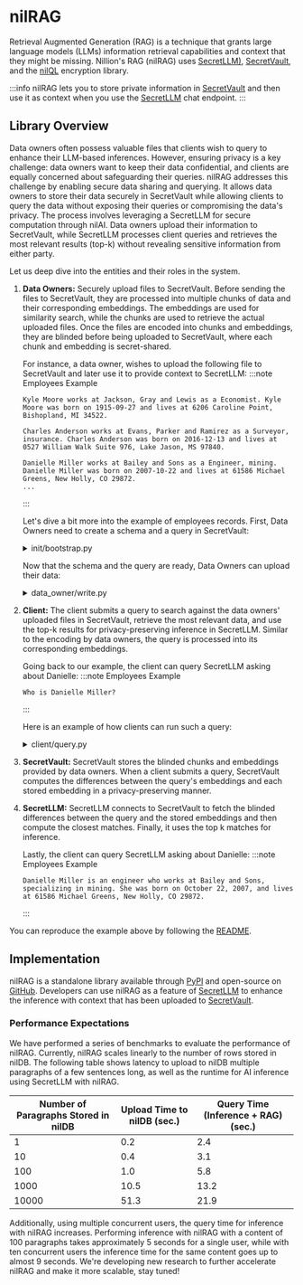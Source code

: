 # nilRAG

Retrieval Augmented Generation (RAG) is a technique that grants large language
models (LLMs) information retrieval capabilities and context that they might be
missing. Nillion's RAG (nilRAG) uses [SecretLLM)](/build/secretLLM/overview), [SecretVault](/build/secret-vault-about), and the
[nilQL](/build/nilQL) encryption library.

:::info
nilRAG lets you to store private information in [SecretVault](/build/secret-vault-about) and then use it as context when you use the [SecretLLM](/build/secretLLM/overview) chat endpoint.
:::

## Library Overview

Data owners often possess valuable files that clients wish to query to enhance
their LLM-based inferences. However, ensuring privacy is a key challenge: data
owners want to keep their data confidential, and clients are equally concerned
about safeguarding their queries. nilRAG addresses this challenge by enabling
secure data sharing and querying. It allows data owners to store their data
securely in SecretVault while allowing clients to query the data without
exposing their queries or compromising the data's privacy. The process involves
leveraging a SecretLLM for secure computation through nilAI. Data owners upload
their information to SecretVault, while SecretLLM processes client queries and
retrieves the most relevant results (top-k) without revealing sensitive
information from either party.

Let us deep dive into the entities and their roles in the system.

1. **Data Owners:** Securely upload files to SecretVault. Before sending the
   files to SecretVault, they are processed into multiple chunks of data and
   their corresponding embeddings. The embeddings are used for similarity
   search, while the chunks are used to retrieve the actual uploaded files. Once
   the files are encoded into chunks and embeddings, they are blinded before
   being uploaded to SecretVault, where each chunk and embedding is
   secret-shared.

   For instance, a data owner, wishes to upload the following file to SecretVault and later use it to provide context to SecretLLM:
   :::note Employees Example

   ```
   Kyle Moore works at Jackson, Gray and Lewis as a Economist. Kyle Moore was born on 1915-09-27 and lives at 6206 Caroline Point, Bishopland, MI 34522.

   Charles Anderson works at Evans, Parker and Ramirez as a Surveyor, insurance. Charles Anderson was born on 2016-12-13 and lives at 0527 William Walk Suite 976, Lake Jason, MS 97840.

   Danielle Miller works at Bailey and Sons as a Engineer, mining. Danielle Miller was born on 2007-10-22 and lives at 61586 Michael Greens, New Holly, CO 29872.
   ...
   ```

   :::

   Let's dive a bit more into the example of employees records. First, Data
   Owners need to create a schema and a query in SecretVault:
    <details>
    <summary>init/bootstrap.py</summary>
    ```py reference showGithubLink
    https://github.com/NillionNetwork/nilrag/blob/main/examples/init/bootstrap.py
    ```
    </details>

   Now that the schema and the query are ready, Data Owners can upload their data:
    <details>
    <summary>data_owner/write.py</summary>
    ```py reference showGithubLink
    https://github.com/NillionNetwork/nilrag/blob/main/examples/data_owner/write.py
    ```
    </details>

2. **Client:** The client submits a query to search against the data owners'
   uploaded files in SecretVault, retrieve the most relevant data, and use the
   top-k results for privacy-preserving inference in SecretLLM. Similar to the
   encoding by data owners, the query is processed into its corresponding
   embeddings.

   Going back to our example, the client can query SecretLLM asking about Danielle:
   :::note Employees Example

   ```
   Who is Danielle Miller?
   ```

   :::

   Here is an example of how clients can run such a query:
   <details>
   <summary>client/query.py</summary>
   ```py reference showGithubLink
   https://github.com/NillionNetwork/nilrag/blob/main/examples/client/query.py
   ```
   </details>

3. **SecretVault:** SecretVault stores the blinded chunks and embeddings
   provided by data owners. When a client submits a query, SecretVault computes
   the differences between the query's embeddings and each stored embedding in a
   privacy-preserving manner.

4. **SecretLLM:** SecretLLM connects to SecretVault to fetch the blinded
   differences between the query and the stored embeddings and then compute the
   closest matches. Finally, it uses the top k matches for inference.

   Lastly, the client can query SecretLLM asking about Danielle:
   :::note Employees Example

   ```
   Danielle Miller is an engineer who works at Bailey and Sons, specializing in mining. She was born on October 22, 2007, and lives at 61586 Michael Greens, New Holly, CO 29872.
   ```

   :::

You can reproduce the example above by following the [README](https://github.com/NillionNetwork/nilrag).

## Implementation

nilRAG is a standalone library available through
[PyPI](https://pypi.org/project/nilrag) and open-source on
[GitHub](https://github.com/NillionNetwork/nilrag). Developers can use nilRAG as
a feature of [SecretLLM](https://docs.nillion.com/build/secretLLM/quickstart) to
enhance the inference with context that has been uploaded to [SecretVault](https://docs.nillion.com/build/secret-vault-about).

### Performance Expectations

We have performed a series of benchmarks to evaluate the performance of nilRAG.
Currently, nilRAG scales linearly to the number of rows stored in nilDB.
The following table shows latency to upload to nilDB multiple paragraphs of a few sentences long, as well as the runtime for AI inference using SecretLLM with nilRAG.

| Number of Paragraphs Stored in nilDB | Upload Time to nilDB (sec.) | Query Time (Inference + RAG) (sec.) |
| ------------------------------------ | --------------------------- | ----------------------------------- |
| 1                                    | 0.2                         | 2.4                                 |
| 10                                   | 0.4                         | 3.1                                 |
| 100                                  | 1.0                         | 5.8                                 |
| 1000                                 | 10.5                        | 13.2                                |
| 10000                                | 51.3                        | 21.9                                |

Additionally, using multiple concurrent users, the query time for inference with nilRAG increases.
Performing inference with nilRAG with a content of 100 paragraphs takes approximately 5 seconds for a single user, while with ten concurrent users the inference time for the same content goes up to almost 9 seconds.
We're developing new research to further accelerate nilRAG and make it more scalable, stay tuned!
